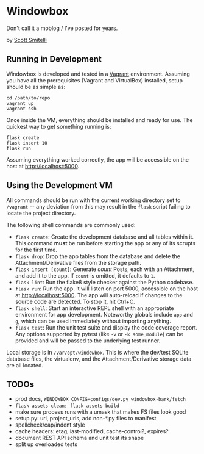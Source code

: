 Windowbox
=========

Don't call it a moblog / I've posted for years.

by [Scott Smitelli](mailto:scott@smitelli.com)

Running in Development
----------------------

Windowbox is developed and tested in a [Vagrant](https://www.vagrantup.com/) environment. Assuming you have all the prerequisites (Vagrant and VirtualBox) installed, setup should be as simple as:

    cd /path/to/repo
    vagrant up
    vagrant ssh

Once inside the VM, everything should be installed and ready for use. The quickest way to get something running is:

    flask create
    flask insert 10
    flask run

Assuming everything worked correctly, the app will be accessible on the host at [http://localhost:5000](http://localhost:5000/).

Using the Development VM
------------------------

All commands should be run with the current working directory set to `/vagrant` -- any deviation from this may result in the `flask` script failing to locate the project directory.

The following shell commands are commonly used:

- `flask create`: Create the development database and all tables within it. This command **must** be run before starting the app or any of its scrupts for the first time.
- `flask drop`: Drop the app tables from the database and delete the Attachment/Derivative files from the storage path.
- `flask insert [count]`: Generate _count_ Posts, each with an Attachment, and add it to the app. If `count` is omitted, it defaults to `1`.
- `flask lint`: Run the flake8 style checker against the Python codebase.
- `flask run`: Run the app. It will listen on port 5000, accessible on the host at [http://localhost:5000](http://localhost:5000/). The app will auto-reload if changes to the source code are detected. To stop it, hit Ctrl+C.
- `flask shell`: Start an interactive REPL shell with an appropriate environment for app development. Noteworthy globals include `app` and `g`, which can be used immediately without importing anything.
- `flask test`: Run the unit test suite and display the code coverage report. Any options supported by pytest (like `-v` or `-k some_module`) can be provided and will be passed to the underlying test runner.

Local storage is in `/var/opt/windowbox`. This is where the dev/test SQLite database files, the virtualenv, and the Attachment/Derivative storage data are all located.

TODOs
-----

- prod docs, `WINDOWBOX_CONFIG=configs/dev.py windowbox-bark/fetch`
- `flask assets clean; flask assets build`
- make sure process runs with a umask that makes FS files look good
- setup.py: url, project_urls, add non-*.py files to manifest
- spellcheck/cap/indent style
- cache headers: etag, last-modified, cache-control?, expires?
- document REST API schema and unit test its shape
- split up overloaded tests
